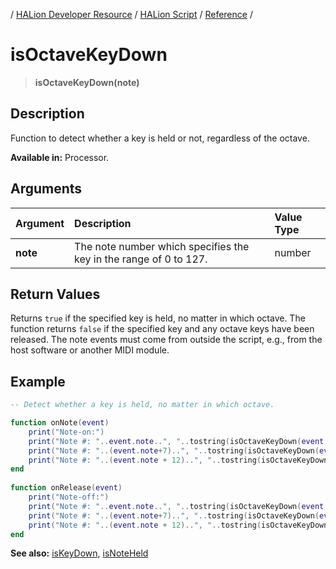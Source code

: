 / [HALion Developer Resource](../../HALion-Developer-Resource.md) / [HALion Script](./HALion-Script.md) / [Reference](./Reference.md) /

# isOctaveKeyDown

>**isOctaveKeyDown(note)**

## Description

Function to detect whether a key is held or not, regardless of the octave.

**Available in:** Processor.

## Arguments

|Argument|Description|Value Type|
|:-|:-|:-|
|**note**|The note number which specifies the key in the range of 0 to 127.|number|

## Return Values

Returns ``true`` if the specified key is held, no matter in which octave. The function returns ``false`` if the specified key and any octave keys have been released. The note events must come from outside the script, e.g., from the host software or another MIDI module.

## Example

```lua
-- Detect whether a key is held, no matter in which octave.

function onNote(event)
    print("Note-on:")
    print("Note #: "..event.note..", "..tostring(isOctaveKeyDown(event.note)))
    print("Note #: "..(event.note+7)..", "..tostring(isOctaveKeyDown(event.note+7)))
    print("Note #: "..(event.note + 12)..", "..tostring(isOctaveKeyDown(event.note + 12)).."\n")
end
 
function onRelease(event)
    print("Note-off:")
    print("Note #: "..event.note..", "..tostring(isOctaveKeyDown(event.note)))
    print("Note #: "..(event.note+7)..", "..tostring(isOctaveKeyDown(event.note+7)))
    print("Note #: "..(event.note + 12)..", "..tostring(isOctaveKeyDown(event.note + 12)).."\n")
end
```

**See also:** [isKeyDown](./isKeyDown.md), [isNoteHeld](./isNoteHeld.md)